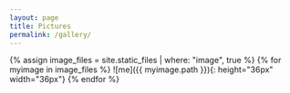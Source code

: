 ```yaml
---
layout: page
title: Pictures
permalink: /gallery/
---
```


{% assign image_files = site.static_files | where: "image", true %}
{% for myimage in image_files %}
  ![me]({{ myimage.path }}){: height="36px" width="36px"}
{% endfor %}
